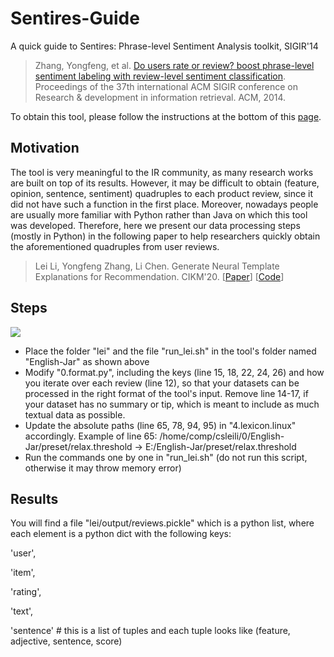 # Sentires-Guide
A quick guide to Sentires: Phrase-level Sentiment Analysis toolkit, SIGIR'14
> Zhang, Yongfeng, et al. [Do users rate or review? boost phrase-level sentiment labeling with review-level sentiment classification](http://yongfeng.me/attach/bps-zhang.pdf). Proceedings of the 37th international ACM SIGIR conference on Research & development in information retrieval. ACM, 2014.

To obtain this tool, please follow the instructions at the bottom of this [page](http://yongfeng.me/code/).

## Motivation
The tool is very meaningful to the IR community, as many research works are built on top of its results. However, it may be difficult to obtain (feature, opinion, sentence, sentiment) quadruples to each product review, since it did not have such a function in the first place. Moreover, nowadays people are usually more familiar with Python rather than Java on which this tool was developed. Therefore, here we present our data processing steps (mostly in Python) in the following paper to help researchers quickly obtain the aforementioned quadruples from user reviews.
> Lei Li, Yongfeng Zhang, Li Chen. Generate Neural Template Explanations for Recommendation. CIKM'20. \[[Paper](https://lileipisces.github.io/files/CIKM20-NETE-paper.pdf)\] \[[Code](https://github.com/lileipisces/NETE)\]

## Steps
![](https://github.com/lileipisces/Sentires-Guide/blob/master/folder-hierarchy.png)
- Place the folder "lei" and the file "run_lei.sh" in the tool's folder named "English-Jar" as shown above
- Modify "0.format.py", including the keys (line 15, 18, 22, 24, 26) and how you iterate over each review (line 12), so that your datasets can be processed in the right format of the tool's input. Remove line 14-17, if your dataset has no summary or tip, which is meant to include as much textual data as possible.
- Update the absolute paths (line 65, 78, 94, 95) in "4.lexicon.linux" accordingly. Example of line 65: /home/comp/csleili/0/English-Jar/preset/relax.threshold -> E:/English-Jar/preset/relax.threshold
- Run the commands one by one in "run_lei.sh" (do not run this script, otherwise it may throw memory error)

## Results
You will find a file "lei/output/reviews.pickle" which is a python list, where each element is a python dict with the following keys:

'user',

'item',

'rating',

'text',

'sentence' # this is a list of tuples and each tuple looks like (feature, adjective, sentence, score)
